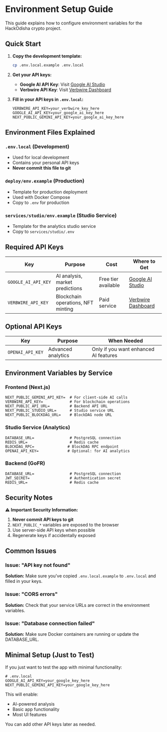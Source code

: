 # Environment Setup Guide

This guide explains how to configure environment variables for the HackOdisha crypto project.

## Quick Start

1. **Copy the development template:**
   ```bash
   cp .env.local.example .env.local
   ```

2. **Get your API keys:**
   - **Google AI API Key**: Visit [Google AI Studio](https://makersuite.google.com/app/apikey)
   - **Verbwire API Key**: Visit [Verbwire Dashboard](https://dashboard.verbwire.com/)

3. **Fill in your API keys in `.env.local`:**
   ```env
   VERBWIRE_API_KEY=your_verbwire_key_here
   GOOGLE_AI_API_KEY=your_google_ai_key_here
   NEXT_PUBLIC_GEMINI_API_KEY=your_google_ai_key_here
   ```

## Environment Files Explained

### `.env.local` (Development)
- Used for local development
- Contains your personal API keys
- **Never commit this file to git**

### `deploy/env.example` (Production)
- Template for production deployment
- Used with Docker Compose
- Copy to `.env` for production

### `services/studio/env.example` (Studio Service)
- Template for the analytics studio service
- Copy to `services/studio/.env`

## Required API Keys

| Key | Purpose | Cost | Where to Get |
|-----|---------|------|--------------|
| `GOOGLE_AI_API_KEY` | AI analysis, market predictions | Free tier available | [Google AI Studio](https://makersuite.google.com/app/apikey) |
| `VERBWIRE_API_KEY` | Blockchain operations, NFT minting | Paid service | [Verbwire Dashboard](https://dashboard.verbwire.com/) |

## Optional API Keys

| Key | Purpose | When Needed |
|-----|---------|-------------|
| `OPENAI_API_KEY` | Advanced analytics | Only if you want enhanced AI features |

## Environment Variables by Service

### Frontend (Next.js)
```env
NEXT_PUBLIC_GEMINI_API_KEY=  # For client-side AI calls
VERBWIRE_API_KEY=            # For blockchain operations
NEXT_PUBLIC_API_URL=         # Backend API URL
NEXT_PUBLIC_STUDIO_URL=      # Studio service URL
NEXT_PUBLIC_BLOCKDAG_URL=    # BlockDAG node URL
```

### Studio Service (Analytics)
```env
DATABASE_URL=                # PostgreSQL connection
REDIS_URL=                   # Redis cache
BLOCKDAG_RPC=               # BlockDAG RPC endpoint
OPENAI_API_KEY=             # Optional: for AI analytics
```

### Backend (GoFR)
```env
DATABASE_URL=                # PostgreSQL connection
JWT_SECRET=                  # Authentication secret
REDIS_URL=                   # Redis cache
```

## Security Notes

⚠️ **Important Security Information:**

1. **Never commit API keys to git**
2. `NEXT_PUBLIC_*` variables are exposed to the browser
3. Use server-side API keys when possible
4. Regenerate keys if accidentally exposed

## Common Issues

### Issue: "API key not found"
**Solution:** Make sure you've copied `.env.local.example` to `.env.local` and filled in your keys.

### Issue: "CORS errors"
**Solution:** Check that your service URLs are correct in the environment variables.

### Issue: "Database connection failed"
**Solution:** Make sure Docker containers are running or update the DATABASE_URL.

## Minimal Setup (Just to Test)

If you just want to test the app with minimal functionality:

```env
# .env.local
GOOGLE_AI_API_KEY=your_google_key_here
NEXT_PUBLIC_GEMINI_API_KEY=your_google_key_here
```

This will enable:
- AI-powered analysis
- Basic app functionality
- Most UI features

You can add other API keys later as needed.

